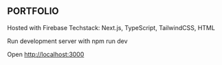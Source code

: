 ## PORTFOLIO

Hosted with Firebase
Techstack: Next.js, TypeScript, TailwindCSS, HTML

Run development server with 
npm run dev

Open [http://localhost:3000](http://localhost:3000) 